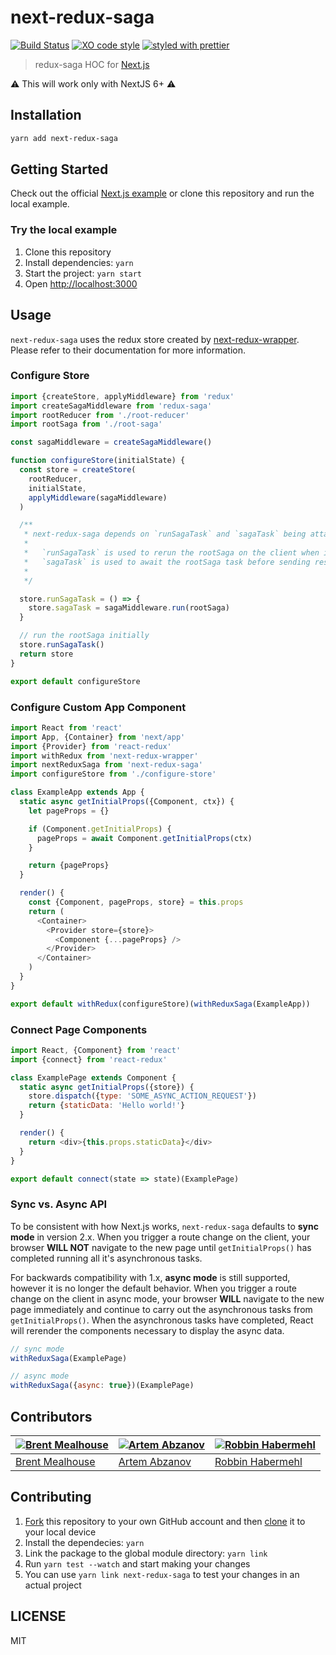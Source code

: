 # next-redux-saga

[![Build Status](https://travis-ci.org/bmealhouse/next-redux-saga.svg?branch=master)](https://travis-ci.org/bmealhouse/next-redux-saga)
[![XO code style](https://img.shields.io/badge/code_style-XO-5ed9c7.svg)](https://github.com/sindresorhus/xo)
[![styled with prettier](https://img.shields.io/badge/styled_with-prettier-ff69b4.svg)](https://github.com/prettier/prettier)

> redux-saga HOC for [Next.js](https://github.com/zeit/next.js/)

:warning: This will work only with NextJS 6+ :warning:

## Installation

```sh
yarn add next-redux-saga
```

## Getting Started

Check out the official [Next.js example](https://github.com/zeit/next.js/tree/canary/examples/with-redux-saga) or clone this repository and run the local example.

### Try the local example

1. Clone this repository
1. Install dependencies: `yarn`
1. Start the project: `yarn start`
1. Open [http://localhost:3000](http://localhost:3000)

## Usage

`next-redux-saga` uses the redux store created by [next-redux-wrapper](https://github.com/kirill-konshin/next-redux-wrapper). Please refer to their documentation for more information.

### Configure Store

```js
import {createStore, applyMiddleware} from 'redux'
import createSagaMiddleware from 'redux-saga'
import rootReducer from './root-reducer'
import rootSaga from './root-saga'

const sagaMiddleware = createSagaMiddleware()

function configureStore(initialState) {
  const store = createStore(
    rootReducer,
    initialState,
    applyMiddleware(sagaMiddleware)
  )

  /**
   * next-redux-saga depends on `runSagaTask` and `sagaTask` being attached to the store.
   *
   *   `runSagaTask` is used to rerun the rootSaga on the client when in sync mode (default)
   *   `sagaTask` is used to await the rootSaga task before sending results to the client
   *
   */

  store.runSagaTask = () => {
    store.sagaTask = sagaMiddleware.run(rootSaga)
  }

  // run the rootSaga initially
  store.runSagaTask()
  return store
}

export default configureStore
```

### Configure Custom App Component

```js
import React from 'react'
import App, {Container} from 'next/app'
import {Provider} from 'react-redux'
import withRedux from 'next-redux-wrapper'
import nextReduxSaga from 'next-redux-saga'
import configureStore from './configure-store'

class ExampleApp extends App {
  static async getInitialProps({Component, ctx}) {
    let pageProps = {}

    if (Component.getInitialProps) {
      pageProps = await Component.getInitialProps(ctx)
    }

    return {pageProps}
  }

  render() {
    const {Component, pageProps, store} = this.props
    return (
      <Container>
        <Provider store={store}>
          <Component {...pageProps} />
        </Provider>
      </Container>
    )
  }
}

export default withRedux(configureStore)(withReduxSaga(ExampleApp))
```

### Connect Page Components

```js
import React, {Component} from 'react'
import {connect} from 'react-redux'

class ExamplePage extends Component {
  static async getInitialProps({store}) {
    store.dispatch({type: 'SOME_ASYNC_ACTION_REQUEST'})
    return {staticData: 'Hello world!'}
  }

  render() {
    return <div>{this.props.staticData}</div>
  }
}

export default connect(state => state)(ExamplePage)
```

### Sync vs. Async API

To be consistent with how Next.js works, `next-redux-saga` defaults to **sync mode** in version 2.x. When you trigger a route change on the client, your browser **WILL NOT** navigate to the new page until `getInitialProps()` has completed running all it's asynchronous tasks.

For backwards compatibility with 1.x, **async mode** is still supported, however it is no longer the default behavior. When you trigger a route change on the client in async mode, your browser **WILL** navigate to the new page immediately and continue to carry out the asynchronous tasks from `getInitialProps()`. When the asynchronous tasks have completed, React will rerender the components necessary to display the async data.

```js
// sync mode
withReduxSaga(ExamplePage)

// async mode
withReduxSaga({async: true})(ExamplePage)
```

## Contributors

| [![Brent Mealhouse](https://github.com/bmealhouse.png?size=100)](https://github.com/bmealhouse) | [![Artem Abzanov](https://github.com/JerryCauser.png?size=100)](https://github.com/JerryCauser) | [![Robbin Habermehl](https://github.com/RobbinHabermehl.png?size=100)](https://github.com/RobbinHabermehl) |
| ----------------------------------------------------------------------------------------------- | ----------------------------------------------------------------------------------------------- | ---------------------------------------------------------------------------------------------------------- |
| [Brent Mealhouse](https://github.com/bmealhouse)                                                | [Artem Abzanov](https://github.com/JerryCauser)                                                 | [Robbin Habermehl](https://github.com/RobbinHabermehl)                                                     |

## Contributing

1. [Fork](https://help.github.com/articles/fork-a-repo/) this repository to your own GitHub account and then [clone](https://help.github.com/articles/cloning-a-repository/) it to your local device
1. Install the dependecies: `yarn`
1. Link the package to the global module directory: `yarn link`
1. Run `yarn test --watch` and start making your changes
1. You can use `yarn link next-redux-saga` to test your changes in an actual project

## LICENSE

MIT
